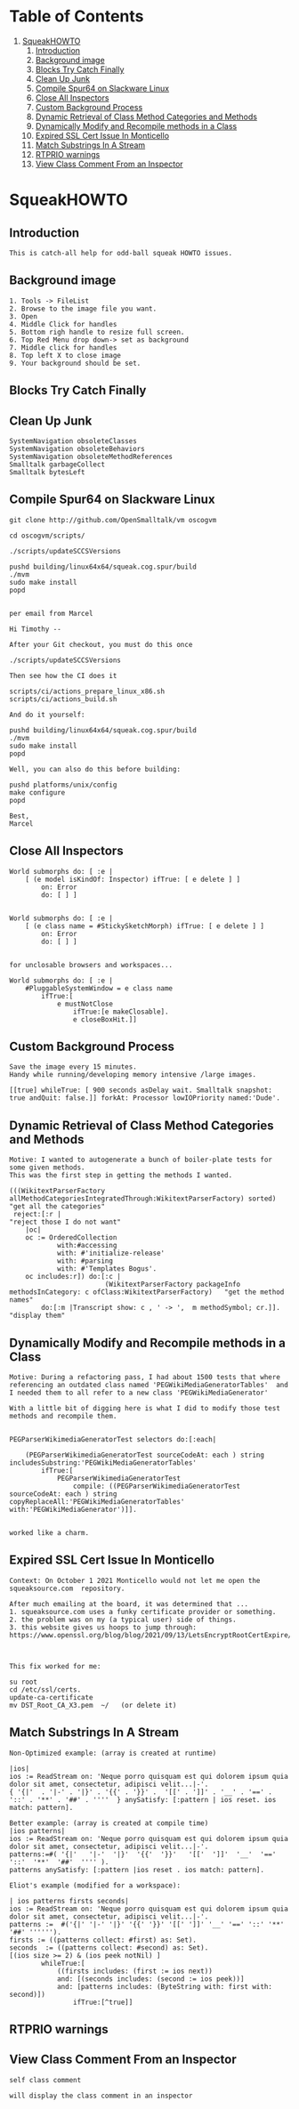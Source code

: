 # Table of Contents1.  [SqueakHOWTO](#org6495bfd)    1.  [Introduction](#org380c06a)    2.  [Background image](#org7d3ac8c)    3.  [Blocks Try Catch Finally](#orgee132c1)    4.  [Clean Up Junk](#org6b33551)    5.  [Compile Spur64 on Slackware Linux](#org8840f50)    6.  [Close All Inspectors](#orgf4ea5b4)    7.  [Custom Background Process](#org1364b06)    8.  [Dynamic Retrieval of Class Method Categories and Methods](#org96782b9)    9.  [Dynamically Modify and Recompile methods in a Class](#orgde045c6)    10. [Expired SSL Cert Issue In Monticello](#org3124939)    11. [Match Substrings In A Stream](#orge4846c8)    12. [RTPRIO warnings](#orgd16fc65)    13. [View Class Comment From an Inspector](#org5038750)<a id="org6495bfd"></a># SqueakHOWTO<a id="org380c06a"></a>## Introduction    This is catch-all help for odd-ball squeak HOWTO issues.<a id="org7d3ac8c"></a>## Background image        1. Tools -> FileList    2. Browse to the image file you want.    3. Open    4. Middle Click for handles    5. Bottom righ handle to resize full screen.    6. Top Red Menu drop down-> set as background    7. Middle click for handles    8. Top left X to close image    9. Your background should be set.<a id="orgee132c1"></a>## Blocks Try Catch Finally<a id="org6b33551"></a>## Clean Up Junk    SystemNavigation obsoleteClasses    SystemNavigation obsoleteBehaviors    SystemNavigation obsoleteMethodReferences    Smalltalk garbageCollect    Smalltalk bytesLeft <a id="org8840f50"></a>## Compile Spur64 on Slackware Linux    git clone http://github.com/OpenSmalltalk/vm oscogvm        cd oscogvm/scripts/        ./scripts/updateSCCSVersions        pushd building/linux64x64/squeak.cog.spur/build    ./mvm    sudo make install    popd            per email from Marcel        Hi Timothy --        After your Git checkout, you must do this once        ./scripts/updateSCCSVersions        Then see how the CI does it        scripts/ci/actions_prepare_linux_x86.sh    scripts/ci/actions_build.sh        And do it yourself:        pushd building/linux64x64/squeak.cog.spur/build    ./mvm    sudo make install    popd        Well, you can also do this before building:        pushd platforms/unix/config    make configure    popd        Best,    Marcel<a id="orgf4ea5b4"></a>## Close All Inspectors    World submorphs do: [ :e |          [ (e model isKindOf: Inspector) ifTrue: [ e delete ] ]             on: Error             do: [ ] ]            World submorphs do: [ :e |          [ (e class name = #StickySketchMorph) ifTrue: [ e delete ] ]             on: Error             do: [ ] ]            for unclosable browsers and workspaces...        World submorphs do: [ :e |      	#PluggableSystemWindow = e class name    		ifTrue:[	    			e mustNotClose    				ifTrue:[e makeClosable].    				e closeBoxHit.]]<a id="org1364b06"></a>## Custom Background Process    Save the image every 15 minutes.    Handy while running/developing memory intensive /large images.        [[true] whileTrue: [ 900 seconds asDelay wait. Smalltalk snapshot: true andQuit: false.]] forkAt: Processor lowIOPriority named:'Dude'.<a id="org96782b9"></a>## Dynamic Retrieval of Class Method Categories and Methods        Motive: I wanted to autogenerate a bunch of boiler-plate tests for some given methods.    This was the first step in getting the methods I wanted.        (((WikitextParserFactory allMethodCategoriesIntegratedThrough:WikitextParserFactory) sorted)  "get all the categories"     reject:[:r |                                                                                 "reject those I do not want"    	|oc|    	oc := OrderedCollection    			with:#accessing    			with: #'initialize-release'    			with: #parsing    			with: #'Templates Bogus'.    	oc includes:r]) do:[:c |     	                    (WikitextParserFactory packageInfo methodsInCategory: c ofClass:WikitextParserFactory)   "get the method names"    		do:[:m |Transcript show: c , ' -> ',  m methodSymbol; cr.]].                                         "display them"<a id="orgde045c6"></a>## Dynamically Modify and Recompile methods in a Class        Motive: During a refactoring pass, I had about 1500 tests that where referencing an outdated class named 'PEGWikiMediaGeneratorTables'  and I needed them to all refer to a new class 'PEGWikiMediaGenerator'        With a little bit of digging here is what I did to modify those test methods and recompile them.            PEGParserWikimediaGeneratorTest selectors do:[:each|         	(PEGParserWikimediaGeneratorTest sourceCodeAt: each ) string includesSubstring:'PEGWikiMediaGeneratorTables'    		ifTrue:[    			PEGParserWikimediaGeneratorTest     				compile: ((PEGParserWikimediaGeneratorTest sourceCodeAt: each ) string copyReplaceAll:'PEGWikiMediaGeneratorTables' with:'PEGWikiMediaGenerator')]].            worked like a charm.<a id="org3124939"></a>## Expired SSL Cert Issue In Monticello        Context: On October 1 2021 Monticello would not let me open the squeaksource.com  repository.        After much emailing at the board, it was determined that ...    1. squeaksource.com uses a funky certificate provider or something.    2. the problem was on my (a typical user) side of things.    3. this website gives us hoops to jump through:  https://www.openssl.org/blog/blog/2021/09/13/LetsEncryptRootCertExpire/                This fix worked for me:        su root    cd /etc/ssl/certs.    update-ca-certificate    mv DST_Root_CA_X3.pem  ~/   (or delete it)<a id="orge4846c8"></a>## Match Substrings In A Stream    Non-Optimized example: (array is created at runtime)        |ios|    ios := ReadStream on: 'Neque porro quisquam est qui dolorem ipsum quia dolor sit amet, consectetur, adipisci velit...|-'.    { '{|'  . '|-' . '|}' . '{{' . '}}' .  '[[' . ']]' . '__' . '==' . '::' . '**' . '##' . ''''  } anySatisfy: [:pattern | ios reset. ios match: pattern].        Better example: (array is created at compile time)    |ios patterns|    ios := ReadStream on: 'Neque porro quisquam est qui dolorem ipsum quia dolor sit amet, consectetur, adipisci velit...|-'.    patterns:=#( '{|'   '|-'  '|}'  '{{'  '}}'   '[['  ']]'  '__'  '=='  '::'  '**'  '##'  '''' ).    patterns anySatisfy: [:pattern |ios reset . ios match: pattern].        Eliot's example (modified for a workspace):        | ios patterns firsts seconds|    ios := ReadStream on: 'Neque porro quisquam est qui dolorem ipsum quia dolor sit amet, consectetur, adipisci velit...|-'.    patterns :=  #('{|' '|-' '|}' '{{' '}}' '[[' ']]' '__' '==' '::' '**' '##' '''''').    firsts := ((patterns collect: #first) as: Set).    seconds  := ((patterns collect: #second) as: Set).    [(ios size >= 2) & (ios peek notNil) ]     		whileTrue:[    			((firsts includes: (first := ios next))    			and: [(seconds includes: (second := ios peek))]    			and: [patterns includes: (ByteString with: first with: second)])    				ifTrue:[^true]]<a id="orgd16fc65"></a>## RTPRIO warnings<a id="org5038750"></a>## View Class Comment From an Inspector        self class comment        will display the class comment in an inspector